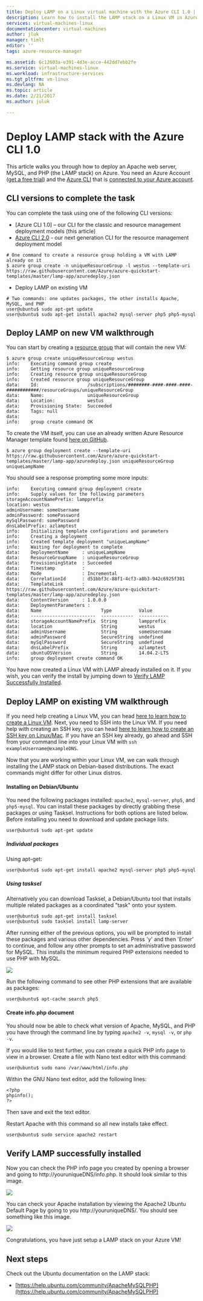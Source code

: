 ```yaml
---
title: Deploy LAMP on a Linux virtual machine with the Azure CLI 1.0 | Microsoft Docs
description: Learn how to install the LAMP stack on a Linux VM in Azure
services: virtual-machines-linux
documentationcenter: virtual-machines
author: jluk
manager: timlt
editor: ''
tags: azure-resource-manager

ms.assetid: 6c12603a-e391-4d3e-acce-442dd7ebb2fe
ms.service: virtual-machines-linux
ms.workload: infrastructure-services
ms.tgt_pltfrm: vm-linux
ms.devlang: NA
ms.topic: article
ms.date: 2/21/2017
ms.author: juluk

---
```

# Deploy LAMP stack with the Azure CLI 1.0
This article walks you through how to deploy an Apache web server, MySQL, and PHP (the LAMP stack) on Azure. You need an Azure Account ([get a free trial](https://azure.microsoft.com/pricing/free-trial/)) and the [Azure CLI](../cli-install-nodejs.md) that is [connected to your Azure account](../xplat-cli-connect.md).

## CLI versions to complete the task
You can complete the task using one of the following CLI versions:

- [Azure CLI 1.0] – our CLI for the classic and resource management deployment models (this article)
- [Azure CLI 2.0](virtual-machines-linux-create-lamp-stack.md?toc=%2fazure%2fvirtual-machines%2flinux%2ftoc.json) - our next generation CLI for the resource management deployment model

```
# One command to create a resource group holding a VM with LAMP already on it
$ azure group create -n uniqueResourceGroup -l westus --template-uri https://raw.githubusercontent.com/Azure/azure-quickstart-templates/master/lamp-app/azuredeploy.json
```

* Deploy LAMP on existing VM

```
# Two commands: one updates packages, the other installs Apache, MySQL, and PHP
user@ubuntu$ sudo apt-get update
user@ubuntu$ sudo apt-get install apache2 mysql-server php5 php5-mysql
```

## Deploy LAMP on new VM walkthrough
You can start by creating a [resource group](../azure-resource-manager/resource-group-overview.md) that will contain the new VM:

    $ azure group create uniqueResourceGroup westus
    info:    Executing command group create
    info:    Getting resource group uniqueResourceGroup
    info:    Creating resource group uniqueResourceGroup
    info:    Created resource group uniqueResourceGroup
    data:    Id:                  /subscriptions/########-####-####-####-############/resourceGroups/uniqueResourceGroup
    data:    Name:                uniqueResourceGroup
    data:    Location:            westus
    data:    Provisioning State:  Succeeded
    data:    Tags: null
    data:
    info:    group create command OK

To create the VM itself, you can use an already written Azure Resource Manager template found [here on GitHub](https://github.com/Azure/azure-quickstart-templates/tree/master/lamp-app).

    $ azure group deployment create --template-uri https://raw.githubusercontent.com/Azure/azure-quickstart-templates/master/lamp-app/azuredeploy.json uniqueResourceGroup uniqueLampName

You should see a response prompting some more inputs:

    info:    Executing command group deployment create
    info:    Supply values for the following parameters
    storageAccountNamePrefix: lampprefix
    location: westus
    adminUsername: someUsername
    adminPassword: somePassword
    mySqlPassword: somePassword
    dnsLabelPrefix: azlamptest
    info:    Initializing template configurations and parameters
    info:    Creating a deployment
    info:    Created template deployment "uniqueLampName"
    info:    Waiting for deployment to complete
    data:    DeploymentName     : uniqueLampName
    data:    ResourceGroupName  : uniqueResourceGroup
    data:    ProvisioningState  : Succeeded
    data:    Timestamp          :
    data:    Mode               : Incremental
    data:    CorrelationId      : d51bbf3c-88f1-4cf3-a8b3-942c6925f381
    data:    TemplateLink       : https://raw.githubusercontent.com/Azure/azure-quickstart-templates/master/lamp-app/azuredeploy.json
    data:    ContentVersion     : 1.0.0.0
    data:    DeploymentParameters :
    data:    Name                      Type          Value
    data:    ------------------------  ------------  -----------
    data:    storageAccountNamePrefix  String        lampprefix
    data:    location                  String        westus
    data:    adminUsername             String        someUsername
    data:    adminPassword             SecureString  undefined
    data:    mySqlPassword             SecureString  undefined
    data:    dnsLabelPrefix            String        azlamptest
    data:    ubuntuOSVersion           String        14.04.2-LTS
    info:    group deployment create command OK

You have now created a Linux VM with LAMP already installed on it. If you wish, you can verify the install by jumping down to [Verify LAMP Successfully Installed](#verify-lamp-successfully-installed).

## Deploy LAMP on existing VM walkthrough
If you need help creating a Linux VM, you can head [here to learn how to create a Linux VM](virtual-machines-linux-quick-create-cli.md?toc=%2fazure%2fvirtual-machines%2flinux%2ftoc.json). 
Next, you need to SSH into the Linux VM. If you need help with creating an SSH key, you can head [here to learn how to create an SSH key on Linux/Mac](virtual-machines-linux-mac-create-ssh-keys.md?toc=%2fazure%2fvirtual-machines%2flinux%2ftoc.json).
If you have an SSH key already, go ahead and SSH from your command line into your Linux VM with `ssh exampleUsername@exampleDNS`.

Now that you are working within your Linux VM, we can walk through installing the LAMP stack on Debian-based distributions. The exact commands might differ for other Linux distros.

#### Installing on Debian/Ubuntu
You need the following packages installed: `apache2`, `mysql-server`, `php5`, and `php5-mysql`. You can install these packages by directly grabbing these packages or using Tasksel. Instructions for both options are listed below.
Before installing you need to download and update package lists.

    user@ubuntu$ sudo apt-get update

##### Individual packages
Using apt-get:

    user@ubuntu$ sudo apt-get install apache2 mysql-server php5 php5-mysql

##### Using tasksel
Alternatively you can download Tasksel, a Debian/Ubuntu tool that installs multiple related packages as a coordinated "task" onto your system.

    user@ubuntu$ sudo apt-get install tasksel
    user@ubuntu$ sudo tasksel install lamp-server

After running either of the previous options, you will be prompted to install these packages and various other dependencies. Press 'y' and then 'Enter' to continue, and follow any other prompts to set an administrative password for MySQL. This installs the minimum required PHP extensions needed to use PHP with MySQL. 

![][1]

Run the following command to see other PHP extensions that are available as packages:

    user@ubuntu$ apt-cache search php5


#### Create info.php document
You should now be able to check what version of Apache, MySQL, and PHP you have through the command line by typing `apache2 -v`, `mysql -v`, or `php -v`.

If you would like to test further, you can create a quick PHP info page to view in a browser. Create a file with Nano text editor with this command:

    user@ubuntu$ sudo nano /var/www/html/info.php

Within the GNU Nano text editor, add the following lines:

    <?php
    phpinfo();
    ?>

Then save and exit the text editor.

Restart Apache with this command so all new installs take effect.

    user@ubuntu$ sudo service apache2 restart

## Verify LAMP successfully installed
Now you can check the PHP info page you created by opening a browser and going to http://youruniqueDNS/info.php. It should look similar to this image.

![][2]

You can check your Apache installation by viewing the Apache2 Ubuntu Default Page by going to you http://youruniqueDNS/. You should see something like this image.

![][3]

Congratulations, you have just setup a LAMP stack on your Azure VM!

## Next steps
Check out the Ubuntu documentation on the LAMP stack:

* [https://help.ubuntu.com/community/ApacheMySQLPHP](https://help.ubuntu.com/community/ApacheMySQLPHP)

[1]: ./media/virtual-machines-linux-deploy-lamp-stack/configmysqlpassword-small.png
[2]: ./media/virtual-machines-linux-deploy-lamp-stack/phpsuccesspage.png
[3]: ./media/virtual-machines-linux-deploy-lamp-stack/apachesuccesspage.png